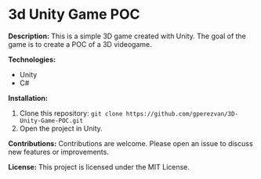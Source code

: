 # 3d Unity Game POC
**Description:**
This is a simple 3D game created with Unity. The goal of the game is to create a POC of a 3D videogame.

**Technologies:**
* Unity
* C#

**Installation:**
1. Clone this repository: `git clone https://github.com/gperezvan/3D-Unity-Game-POC.git`
2. Open the project in Unity.

**Contributions:**
Contributions are welcome. Please open an issue to discuss new features or improvements.

**License:**
This project is licensed under the MIT License.
